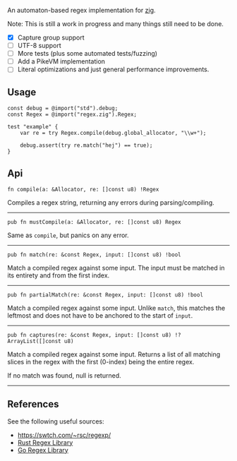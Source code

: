 An automaton-based regex implementation for [zig](http://ziglang.org/).

Note: This is still a work in progress and many things still need to be done.

 - [x] Capture group support
 - [ ] UTF-8 support
 - [ ] More tests (plus some automated tests/fuzzing)
 - [ ] Add a PikeVM implementation
 - [ ] Literal optimizations and just general performance improvements.

## Usage

```
const debug = @import("std").debug;
const Regex = @import("regex.zig").Regex;

test "example" {
    var re = try Regex.compile(debug.global_allocator, "\\w+");

    debug.assert(try re.match("hej") == true);
}
```

## Api

```
fn compile(a: &Allocator, re: []const u8) !Regex
```

Compiles a regex string, returning any errors during parsing/compiling.

---

```
pub fn mustCompile(a: &Allocator, re: []const u8) Regex
```

Same as `compile`, but panics on any error.

---

```
pub fn match(re: &const Regex, input: []const u8) !bool
```

Match a compiled regex against some input. The input must be matched in its
entirety and from the first index.

---

```
pub fn partialMatch(re: &const Regex, input: []const u8) !bool
```

Match a compiled regex against some input. Unlike `match`, this matches the
leftmost and does not have to be anchored to the start of `input`.

---

```
pub fn captures(re: &const Regex, input: []const u8) !?ArrayList([]const u8)
```

Match a compiled regex against some input. Returns a list of all matching
slices in the regex with the first (0-index) being the entire regex.

If no match was found, null is returned.

---

## References

See the following useful sources:
 - https://swtch.com/~rsc/regexp/
 - [Rust Regex Library](https://github.com/rust-lang/regex)
 - [Go Regex Library](https://github.com/golang/go/tree/master/src/regexp)
